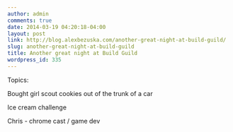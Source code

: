 ```yaml
---
author: admin
comments: true
date: 2014-03-19 04:20:18-04:00
layout: post
link: http://blog.alexbezuska.com/another-great-night-at-build-guild/
slug: another-great-night-at-build-guild
title: Another great night at Build Guild
wordpress_id: 335
---
```


Topics:

Bought girl scout cookies out of the trunk of a car

Ice cream challenge

Chris - chrome cast / game dev
